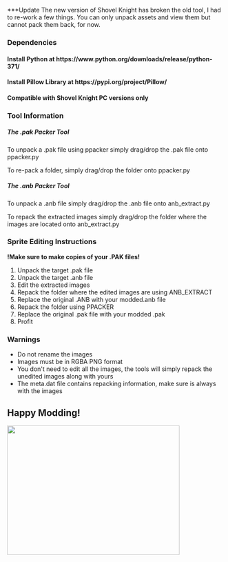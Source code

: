 ***Update
The new version of Shovel Knight has broken the old tool, I had to re-work a few things. You can only unpack assets and view them but cannot pack them back, for now.


<h3>Dependencies</h3>
<h4><b>Install Python at https://www.python.org/downloads/release/python-371/</b></h4>
<h4><b>Install Pillow Library at https://pypi.org/project/Pillow/ </b></h4>
<h4><b>Compatible with Shovel Knight PC versions only</b></h4>

<h3>Tool Information</h3>
<section>
<h5>The .pak Packer Tool</h5>
  <p>To unpack a .pak file using ppacker simply drag/drop the .pak file onto ppacker.py</p>
  <p>To re-pack a folder, simply drag/drop the folder onto ppacker.py</p>
</section>
 
<section>
<h5>The .anb Packer Tool</h5>
  <p>To unpack a .anb file simply drag/drop the .anb file onto anb_extract.py</p>
  <p>To repack the extracted images simply drag/drop the folder where the images are located onto anb_extract.py</p>
</section>

<h3>Sprite Editing Instructions</h3>
<b>!Make sure to make copies of your .PAK files!</b>

<ol>
  <li>Unpack the target .pak file</li>
  <li>Unpack the target .anb file</li>
  <li>Edit the extracted images</li>
  <li>Repack the folder where the edited images are using ANB_EXTRACT</li>
  <li>Replace the original .ANB with your modded.anb file</li>
  <li>Repack the folder using PPACKER</li>
  <li>Replace the original .pak file with your modded .pak</li>
  <li>Profit</li>
</ol>

<h3> Warnings </h3>
<ul>
<li>Do not rename the images</li>
<li>Images must be in RGBA PNG format</li>
<li>You don't need to edit all the images, the tools will simply repack the unedited images along with yours</li>
<li>The meta.dat file contains repacking information, make sure is always with the images</li>
</ul>

<h2>Happy Modding!</h2>
<img src = "https://i.postimg.cc/hvjzLWJk/Untitled.png" width="400" height = "300">
